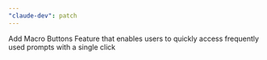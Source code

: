 ```yaml
---
"claude-dev": patch
---
```


Add Macro Buttons Feature that enables users to quickly access frequently used prompts with a single click
